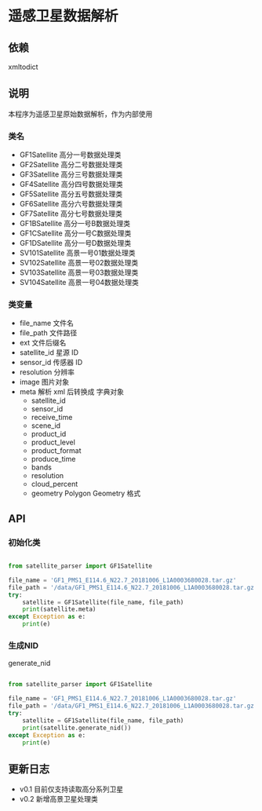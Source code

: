 # 遥感卫星数据解析

## 依赖

xmltodict

## 说明

本程序为遥感卫星原始数据解析，作为内部使用

### 类名

- GF1Satellite 高分一号数据处理类
- GF2Satellite 高分二号数据处理类
- GF3Satellite 高分三号数据处理类
- GF4Satellite 高分四号数据处理类
- GF5Satellite 高分五号数据处理类
- GF6Satellite 高分六号数据处理类
- GF7Satellite 高分七号数据处理类
- GF1BSatellite 高分一号B数据处理类
- GF1CSatellite 高分一号C数据处理类
- GF1DSatellite 高分一号D数据处理类
- SV101Satellite 高景一号01数据处理类
- SV102Satellite 高景一号02数据处理类
- SV103Satellite 高景一号03数据处理类
- SV104Satellite 高景一号04数据处理类

### 类变量

- file_name 文件名
- file_path 文件路径
- ext 文件后缀名
- satellite_id 星源 ID
- sensor_id 传感器 ID
- resolution 分辨率
- image 图片对象
- meta 解析 xml 后转换成 字典对象
  - satellite_id
  - sensor_id
  - receive_time
  - scene_id
  - product_id
  - product_level
  - product_format
  - produce_time
  - bands
  - resolution
  - cloud_percent
  - geometry Polygon Geometry 格式

## API

### 初始化类

```python

from satellite_parser import GF1Satellite

file_name = 'GF1_PMS1_E114.6_N22.7_20181006_L1A0003680028.tar.gz'
file_path = '/data/GF1_PMS1_E114.6_N22.7_20181006_L1A0003680028.tar.gz'
try:
    satellite = GF1Satellite(file_name, file_path)
    print(satellite.meta)
except Exception as e:
    print(e)
```

### 生成NID

generate_nid

```python

from satellite_parser import GF1Satellite

file_name = 'GF1_PMS1_E114.6_N22.7_20181006_L1A0003680028.tar.gz'
file_path = '/data/GF1_PMS1_E114.6_N22.7_20181006_L1A0003680028.tar.gz'
try:
    satellite = GF1Satellite(file_name, file_path)
    print(satellite.generate_nid())
except Exception as e:
    print(e)
```

## 更新日志

- v0.1 目前仅支持读取高分系列卫星
- v0.2 新增高景卫星处理类
